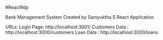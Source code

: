 #ReactRdp

Bank Management System
Created by Samyuktha S 
React Application

URLs:
Login Page: http://localhost:3001/
Customers Data : http://localhost:3000/customers
Loan Data : http://localhost:3000/loans
